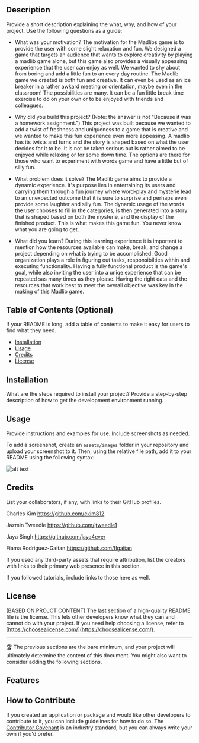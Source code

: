 # <Your-Project-Title>

## Description

Provide a short description explaining the what, why, and how of your project. Use the following questions as a guide:

- What was your motivation?
The motivation for the Madlibs game is to provide the user with some slight relaxation and fun. We designed a game that targets an audience that wants to explore creativity by playing a madlib game alone, but this game also provides a visually appeasing experience that the user can enjoy as well. We wanted to shy about from boring and add a little fun to an every day routine. The Madlib game we craeted is both fun and creative. It can even be used as an ice breaker in a rather awkard meeting or orientation, maybe even in the classroom! The possibilities are many. It can be a fun little break time exercise to do on your own or to be enjoyed with friends and colleagues.

- Why did you build this project? (Note: the answer is not "Because it was a homework assignment.")
This project was built because we wanted to add a twist of freshness and uniqueness to a game that is creative and we wanted to make this fun experience even more appeasing. A madlib has its twists and turns and the story is shaped based on what the user decides for it to be. It is not be taken serious but is rather aimed to be enjoyed while relaxing or for some down time. The options are there for those who want to experiment with words game and have a little but of silly fun.

- What problem does it solve?
The Madlib game aims to provide a dynamic experience. It's purpose lies in entertaining its users and carrying them through a fun journey where word-play and mysterie lead to an unexpected outcome that it is sure to surprise and perhaps even provide some laughter and silly fun. The dynamic usage of the words the user chooses to fill in the categories, is then generated into a story that is shaped based on both the mysterie, and the display of the finished product. This is what makes this game fun. You never know what you are going to get. 

- What did you learn?
During this learning experience it is important to mention how the resources available can make, break, and change a project depending on what is trying to be accomplished. Good organization plays a role in figuring out tasks, responsibilties within and executing functionality. Having a fully functional product is the game's goal, while also inviting the user into a uniqe experience that can be repeated sas many times as they please. Having the right data and the resources that work best to meet the overall objective was key in the making of this Madlib game.


## Table of Contents (Optional)

If your README is long, add a table of contents to make it easy for users to find what they need.

- [Installation](#installation)
- [Usage](#usage)
- [Credits](#credits)
- [License](#license)

## Installation

What are the steps required to install your project? Provide a step-by-step description of how to get the development environment running.

## Usage

Provide instructions and examples for use. Include screenshots as needed.

To add a screenshot, create an `assets/images` folder in your repository and upload your screenshot to it. Then, using the relative file path, add it to your README using the following syntax:

![alt text](assets/images/screenshot.png)

## Credits

List your collaborators, if any, with links to their GitHub profiles.

Charles Kim
https://github.com/ckim812

Jazmin Tweedle
https://github.com/jtweedle1

Jaya Singh
https://github.com/jaya4ever

Fiama Rodriguez-Gaitan
https://github.com/flgaitan

If you used any third-party assets that require attribution, list the creators with links to their primary web presence in this section.

If you followed tutorials, include links to those here as well.

## License

(BASED ON PROJCT CONTENT)
The last section of a high-quality README file is the license. This lets other developers know what they can and cannot do with your project. If you need help choosing a license, refer to [https://choosealicense.com/](https://choosealicense.com/).

---

🏆 The previous sections are the bare minimum, and your project will ultimately determine the content of this document. You might also want to consider adding the following sections.


## Features


## How to Contribute

If you created an application or package and would like other developers to contribute to it, you can include guidelines for how to do so. The [Contributor Covenant](https://www.contributor-covenant.org/) is an industry standard, but you can always write your own if you'd prefer.

